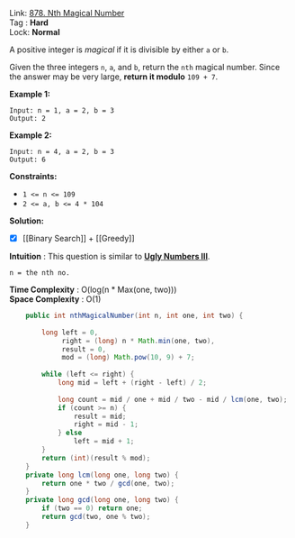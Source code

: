 Link: [878. Nth Magical Number](https://leetcode.com/problems/nth-magical-number/) <br>
Tag : **Hard**<br>
Lock: **Normal**

A positive integer is _magical_ if it is divisible by either `a` or `b`.

Given the three integers `n`, `a`, and `b`, return the `nth` magical number. Since the answer may be very large, **return it modulo** `109 + 7`.

**Example 1:**
```
Input: n = 1, a = 2, b = 3
Output: 2
```

**Example 2:**
```
Input: n = 4, a = 2, b = 3
Output: 6
```

**Constraints:**
-   `1 <= n <= 109`
-   `2 <= a, b <= 4 * 104`


**Solution:**

- [x] [[Binary Search]] + [[Greedy]]

**Intuition** :
This question is similar to [**Ugly Numbers III**](https://leetcode.com/problems/ugly-number-iii/).

```
n = the nth no. 
```
**Time Complexity** : O(log(n * Max(one, two)))<br>
**Space Complexity** : O(1)

```java
    public int nthMagicalNumber(int n, int one, int two) {
        
        long left = 0,
             right = (long) n * Math.min(one, two),
             result = 0,
             mod = (long) Math.pow(10, 9) + 7;
        
        while (left <= right) {
            long mid = left + (right - left) / 2;
            
            long count = mid / one + mid / two - mid / lcm(one, two);
            if (count >= n) {
                result = mid;
                right = mid - 1;
            } else 
                left = mid + 1;
        }
        return (int)(result % mod);
    }
    private long lcm(long one, long two) {
        return one * two / gcd(one, two);
    }
    private long gcd(long one, long two) {
        if (two == 0) return one;
        return gcd(two, one % two);
    }
```

